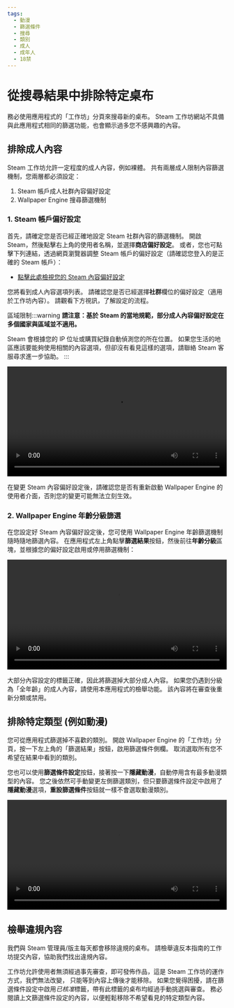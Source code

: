 ```yaml
---
tags:
  - 動漫
  - 篩選條件
  - 搜尋
  - 類別
  - 成人
  - 成年人
  - 18禁
---
```


# 從搜尋結果中排除特定桌布

務必使用應用程式的「工作坊」分頁來搜尋新的桌布。 Steam 工作坊網站不具備與此應用程式相同的篩選功能，也會顯示過多您不感興趣的內容。

## 排除成人內容

Steam 工作坊允許一定程度的成人內容，例如裸體。 共有兩層成人限制內容篩選機制，您兩層都必須設定：

1. Steam 帳戶成人社群內容偏好設定
2. Wallpaper Engine 搜尋篩選機制

### 1. Steam 帳戶偏好設定

首先，請確定您是否已經正確地設定 Steam 社群內容的篩選機制。 開啟 Steam，然後點擊右上角的使用者名稱，並選擇**商店偏好設定**。 或者，您也可點擊下列連結，透過網頁瀏覽器調整 Steam 帳戶的偏好設定（請確認您登入的是正確的 Steam 帳戶）：

* [點擊此處檢視您的 Steam 內容偏好設定](https://store.steampowered.com/account/preferences/)

您將看到成人內容選項列表。 請確認您是否已經選擇**社群**欄位的偏好設定（適用於工作坊內容）。 請觀看下方視訊，了解設定的流程。

區域限制:::warning **請注意：基於 Steam 的當地規範，部分成人內容偏好設定在多個國家與區域並不適用。**

Steam 會根據您的 IP 位址或購買紀錄自動偵測您的所在位置。 如果您生活的地區應該要能夠使用相關的內容選項，但卻沒有看見這樣的選項，請聯絡 Steam 客服尋求進一步協助。
:::

<video width="100%" autoplay loop>
  <source src="/videos/steam_filterage.mp4" type="video/mp4">
  您的瀏覽器不支援影片標籤。
</video>

在變更 Steam 內容偏好設定後，請確認您是否有重新啟動 Wallpaper Engine 的使用者介面，否則您的變更可能無法立刻生效。

### 2. Wallpaper Engine 年齡分級篩選

在您設定好 Steam 內容偏好設定後，您可使用 Wallpaper Engine 年齡篩選機制隨時隨地篩選內容。 在應用程式左上角點擊**篩選結果**按鈕，然後前往**年齡分級**區塊，並根據您的偏好設定啟用或停用篩選機制：

<video width="100%" autoplay loop>
  <source src="/videos/filterage.mp4" type="video/mp4">
  您的瀏覽器不支援影片標籤。
</video>

大部分內容設定的標籤正確，因此將篩選掉大部分成人內容。 如果您仍遇到分級為「全年齡」的成人內容，請使用本應用程式的檢舉功能。 該內容將在審查後重新分類或禁用。

## 排除特定類型 (例如動漫)

您可從應用程式篩選掉不喜歡的類別。 開啟 Wallpaper Engine 的「工作坊」分頁，按一下左上角的「篩選結果」按鈕，啟用篩選條件側欄。 取消選取所有您不希望在結果中看到的類別。

您也可以使用**篩選條件設定**按鈕，接著按一下**隱藏動漫**，自動停用含有最多動漫類型的內容。 您之後依然可手動變更左側篩選類別，但只要篩選條件設定中啟用了**隱藏動漫**選項，**重設篩選條件**按鈕就一樣不會選取動漫類別。

<video width="100%" autoplay loop>
  <source src="/videos/filtercontent.mp4" type="video/mp4">
  您的瀏覽器不支援視訊標籤。
</video>

## 檢舉違規內容

我們與 Steam 管理員/版主每天都會移除違規的桌布。 請檢舉違反本指南的工作坊提交內容，協助我們找出違規內容。

工作坊允許使用者無須經過事先審查，即可發佈作品，這是 Steam 工作坊的運作方式，我們無法改變， 只能等到內容上傳後才能移除。 如果您覺得困擾，請在篩選條件設定中啟用*已核准*標籤，帶有此標籤的桌布均經過手動挑選與審查。 務必閱讀上文篩選條件設定的內容，以便輕鬆移除不希望看見的特定類型內容。